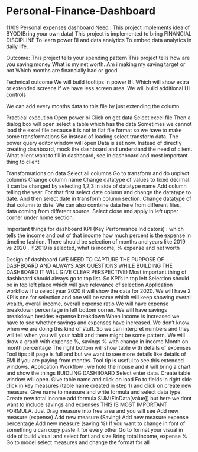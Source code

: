 # Personal-Finance-Dashboard
11/09
Personal expenses dashboard
Need : 
This project implements idea of BYOD(Bring your own data)
This project is implemented to bring FINANCIAL DISCIPLINE
To learn power BI and data analytics
To embed data analytics in daily life.
 

Outcome:
This project tells your spending pattern
This project tells how are you saving money
What is my net worth.
Am i making my saving target or not
Which months are financially bad or good

Technical outcome
We will build tooltips in power BI. Which will show extra or extended screens if we have less screen area. We will build additional UI controls 

We can add every months data to this file by just extending the column

Practical execution
Open power bi
Click on get data 
Select excel file
Then a dialog box will open select a table which has the data
Sometimes we cannot load the excel file because it is not in flat file format so we have to make some transformations
So instead of loading select transform data. The power query editor window will open
Data is set now. Instead of directly creating dashboard, mock the dashboard and understand the need of client. What client want to fill in dashboard, see in dashboard and most important thing to client 


Transformations on data 
Select all columns 
Go to transform and do unpivot columns
Change column name
Change datatype of values to fixed decimal. It can be changed by selecting 1,2,3 in side of datatype name
Add column telling the year. For that first select date column and change the datatype to date. And then select date in transform column section. Change datatype of that column to date.
We can also combine data here from different files, data coming from different source. 
Select close and apply in left upper corner under home section. 


Important things for dashboard 
KPI (Key Performance Indicators) : which tells the income and out of that income how much percent is the expense in timeline fashion. There should be selection of months and years  like 2019 vs 2020 . if 2019 is selected, what is income, % expense and net worth 


Design of dashboard (WE NEED TO CAPTURE THE PURPOSE OF DASHBOARD AND ALWAYS ASK QUESTIONS WHILE BUILDING THE DASHBOARD IT WILL GIVE CLEAR PERSPECTIVE) 
Most important thing of dashboard should always go to top list.
So KPI’s in top left 
Selection should be in top left place which will give relevance of selection
Application workflow
If u select year 2020 it will show the data for 2020. 
We will have 2 KPI’s one for selection and one will be same which will keep showing overall wealth, overall income, overall expense ratio
We will have expense breakdown percentage in left bottom corner. 
We will have savings breakdown besides expense breakdown
When income is increased we have to see whether savings and expenses have increased. We don’t know when we are doing this kind of stuff. So we can interpret numbers and they will tell when you will your habit and there might be some pattern.
We will draw a graph with expense %, savings % with change in income Month on month percentage
The right bottom will show table with details of expenses 
Tool tips : if page is full and but we want to see more details like details of EMI if you are paying from months. Tool tip is useful to see this extended windows. 
Application Workflow : we hold the mouse and it will bring a chart and show the things
BUIDLING DASHBOARD
Select enter data. Create table window will open. Give table name and click on load
Fo to fields in right side click in key measures (table name created in step 1) and click on create new measure.
Give name to measure and write formula and select data type.
Create new total income add formula SUM(FinData[value]) but here we dont want to include savings and expenses THIS IS MOST IMPORTANT FORMULA.
Just Drag measure into free area and you will see 
Add new measure (expense)
Add new measure (Saving)
Add new measure expense percentage
Add new measure (saving %)
If you want to change in font of something u can copy paste it for every other
Go to format your visual in side of build visual and select font and size 
Bring total income, expense %
Go to model select measures and change the format for all
